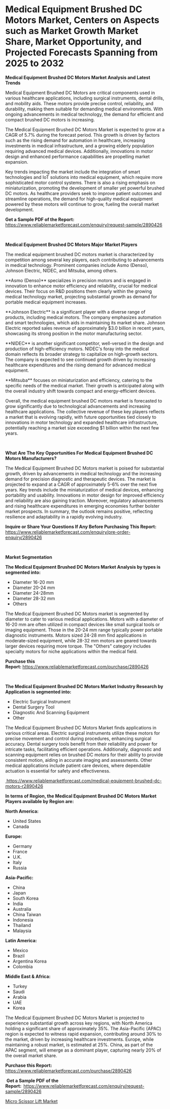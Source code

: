 <p><h1>Medical Equipment Brushed DC Motors Market, Centers on Aspects such as Market Growth Market Share, Market Opportunity, and Projected Forecasts Spanning from 2025 to 2032</h1></p><p><strong>Medical Equipment Brushed DC Motors Market Analysis and Latest Trends</strong></p>
<p><p>Medical Equipment Brushed DC Motors are critical components used in various healthcare applications, including surgical instruments, dental drills, and mobility aids. These motors provide precise control, reliability, and durability, making them suitable for demanding medical environments. With ongoing advancements in medical technology, the demand for efficient and compact brushed DC motors is increasing.</p><p>The Medical Equipment Brushed DC Motors Market is expected to grow at a CAGR of 5.7% during the forecast period. This growth is driven by factors such as the rising demand for automation in healthcare, increasing investments in medical infrastructure, and a growing elderly population requiring advanced medical devices. Additionally, innovations in motor design and enhanced performance capabilities are propelling market expansion.</p><p>Key trends impacting the market include the integration of smart technologies and IoT solutions into medical equipment, which require more sophisticated motor control systems. There is also a rising emphasis on miniaturization, promoting the development of smaller yet powerful brushed DC motors. As healthcare providers seek to improve patient outcomes and streamline operations, the demand for high-quality medical equipment powered by these motors will continue to grow, fueling the overall market development.</p></p>
<p><strong>Get a Sample PDF of the Report:&nbsp;</strong> <a href="https://www.reliablemarketforecast.com/enquiry/request-sample/2890426?utm_campaign=2293&utm_medium=2&utm_source=Github&utm_content=ia&utm_term=14032025&utm_id=medical-equipment-brushed-dc-motors">https://www.reliablemarketforecast.com/enquiry/request-sample/2890426</a></p>
<p>&nbsp;</p>
<p><strong>Medical Equipment Brushed DC Motors Major Market Players</strong></p>
<p><p>The medical equipment brushed DC motors market is characterized by competition among several key players, each contributing to advancements in medical technology. Prominent companies include Asmo (Denso), Johnson Electric, NIDEC, and Mitsuba, among others.</p><p>**Asmo (Denso)** specializes in precision motors and is engaged in innovation to enhance motor efficiency and reliability, crucial for medical devices. Their focus on R&D positions them clearly within the growing medical technology market, projecting substantial growth as demand for portable medical equipment increases.</p><p>**Johnson Electric** is a significant player with a diverse range of products, including medical motors. The company emphasizes automation and smart technologies, which aids in maintaining its market share. Johnson Electric reported sales revenue of approximately $3.0 billion in recent years, showcasing its strong position in the motor manufacturing sector.</p><p>**NIDEC** is another significant competitor, well-versed in the design and production of high-efficiency motors. NIDEC's foray into the medical domain reflects its broader strategy to capitalize on high-growth sectors. The company is expected to see continued growth driven by increasing healthcare expenditures and the rising demand for advanced medical equipment.</p><p>**Mitsuba** focuses on miniaturization and efficiency, catering to the specific needs of the medical market. Their growth is anticipated along with the overall industry shift towards compact and energy-efficient devices.</p><p>Overall, the medical equipment brushed DC motors market is forecasted to grow significantly due to technological advancements and increasing healthcare applications. The collective revenue of these key players reflects a market that is evolving rapidly, with future opportunities tied closely to innovations in motor technology and expanded healthcare infrastructure, potentially reaching a market size exceeding $1 billion within the next few years.</p></p>
<p>&nbsp;</p>
<p><strong>What Are The Key Opportunities For Medical Equipment Brushed DC Motors Manufacturers?</strong></p>
<p><p>The Medical Equipment Brushed DC Motors market is poised for substantial growth, driven by advancements in medical technology and the increasing demand for precision diagnostic and therapeutic devices. The market is projected to expand at a CAGR of approximately 5-6% over the next five years. Key trends include the miniaturization of medical devices, enhancing portability and usability. Innovations in motor design for improved efficiency and reliability are also gaining traction. Moreover, regulatory advancements and rising healthcare expenditures in emerging economies further bolster market prospects. In summary, the outlook remains positive, reflecting resilience and adaptability in a rapidly evolving industry.</p></p>
<p><strong>Inquire or Share Your Questions If Any Before Purchasing This Report:</strong> <a href="https://www.reliablemarketforecast.com/enquiry/pre-order-enquiry/2890426?utm_campaign=2293&utm_medium=2&utm_source=Github&utm_content=ia&utm_term=14032025&utm_id=medical-equipment-brushed-dc-motors">https://www.reliablemarketforecast.com/enquiry/pre-order-enquiry/2890426</a></p>
<p>&nbsp;</p>
<p><strong>Market Segmentation</strong></p>
<p><strong>The Medical Equipment Brushed DC Motors Market Analysis by types is segmented into:</strong></p>
<p><ul><li>Diameter 16-20 mm</li><li>Diameter 20-24 mm</li><li>Diameter 24-28mm</li><li>Diameter 28-32 mm</li><li>Others</li></ul></p>
<p><p>The Medical Equipment Brushed DC Motors market is segmented by diameter to cater to various medical applications. Motors with a diameter of 16-20 mm are often utilized in compact devices like small surgical tools or imaging equipment. Those in the 20-24 mm range typically power portable diagnostic instruments. Motors sized 24-28 mm find applications in moderate-sized equipment, while 28-32 mm motors are geared towards larger devices requiring more torque. The "Others" category includes specialty motors for niche applications within the medical field.</p></p>
<p><strong>Purchase this Report:&nbsp;</strong><a href="https://www.reliablemarketforecast.com/purchase/2890426?utm_campaign=2293&utm_medium=2&utm_source=Github&utm_content=ia&utm_term=14032025&utm_id=medical-equipment-brushed-dc-motors">https://www.reliablemarketforecast.com/purchase/2890426</a></p>
<p>&nbsp;</p>
<p><strong>The Medical Equipment Brushed DC Motors Market Industry Research by Application is segmented into:</strong></p>
<p><ul><li>Electric Surgical Instrument</li><li>Dental Surgery Tool</li><li>Diagnostic And Scanning Equipment</li><li>Other</li></ul></p>
<p><p>The Medical Equipment Brushed DC Motors Market finds applications in various critical areas. Electric surgical instruments utilize these motors for precise movement and control during procedures, enhancing surgical accuracy. Dental surgery tools benefit from their reliability and power for intricate tasks, facilitating efficient operations. Additionally, diagnostic and scanning equipment relies on brushed DC motors for their ability to provide consistent motion, aiding in accurate imaging and assessments. Other medical applications include patient care devices, where dependable actuation is essential for safety and effectiveness.</p></p>
<p><a href="https://www.reliablemarketforecast.com/medical-equipment-brushed-dc-motors-r2890426?utm_campaign=2293&utm_medium=2&utm_source=Github&utm_content=ia&utm_term=14032025&utm_id=medical-equipment-brushed-dc-motors">&nbsp;https://www.reliablemarketforecast.com/medical-equipment-brushed-dc-motors-r2890426</a></p>
<p><strong>In terms of Region, the Medical Equipment Brushed DC Motors Market Players available by Region are:</strong></p>
<p>
    <p> <strong> North America: </strong>
        <ul>
            <li>United States</li>
            <li>Canada</li>
        </ul>
        </p> 
    <p> <strong> Europe: </strong>
        <ul>
            <li>Germany</li>
            <li>France</li>
            <li>U.K.</li>
            <li>Italy</li>
            <li>Russia</li>
        </ul>
        </p> 
    <p> <strong> Asia-Pacific: </strong>
        <ul>
            <li>China</li>
            <li>Japan</li>
            <li>South Korea</li>
            <li>India</li>
            <li>Australia</li>
            <li>China Taiwan</li>
            <li>Indonesia</li>
            <li>Thailand</li>
            <li>Malaysia</li>
        </ul>
        </p> 
    <p> <strong> Latin America: </strong>
        <ul>
            <li>Mexico</li>
            <li>Brazil</li>
            <li>Argentina Korea</li>
            <li>Colombia</li>
        </ul>
        </p> 
    <p> <strong> Middle East & Africa: </strong>
        <ul>
            <li>Turkey</li>
            <li>Saudi</li>
            <li>Arabia</li>
            <li>UAE</li>
            <li>Korea</li>
        </ul>
    </p>
    </p>
<p><p>The Medical Equipment Brushed DC Motors Market is projected to experience substantial growth across key regions, with North America holding a significant share of approximately 35%. The Asia-Pacific (APAC) region is expected to witness rapid expansion, contributing around 30% to the market, driven by increasing healthcare investments. Europe, while maintaining a robust market, is estimated at 25%. China, as part of the APAC segment, will emerge as a dominant player, capturing nearly 20% of the overall market share.</p></p>
<p><strong>Purchase this Report: </strong><a href="https://www.reliablemarketforecast.com/purchase/2890426?utm_campaign=2293&utm_medium=2&utm_source=Github&utm_content=ia&utm_term=14032025&utm_id=medical-equipment-brushed-dc-motors">https://www.reliablemarketforecast.com/purchase/2890426</a></p>
<p>&nbsp;<strong>Get a Sample PDF of the Report:&nbsp;&nbsp;</strong><a href="https://www.reliablemarketforecast.com/enquiry/request-sample/2890426?utm_campaign=2293&utm_medium=2&utm_source=Github&utm_content=ia&utm_term=14032025&utm_id=medical-equipment-brushed-dc-motors">https://www.reliablemarketforecast.com/enquiry/request-sample/2890426</a></p>
<p><strong></strong></p>
<p><p><a href="https://github.com/gerdabatiskzv9/Market-Research-Report-List-1/blob/main/micro-scissor-lift-market.md?utm_campaign=2293&utm_medium=2&utm_source=Github&utm_content=ia&utm_term=14032025&utm_id=medical-equipment-brushed-dc-motors">Micro Scissor Lift Market</a></p></p>